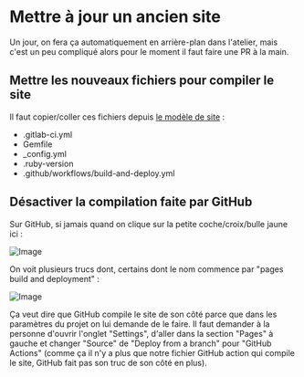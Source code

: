 # Mettre à jour un ancien site

Un jour, on fera ça automatiquement en arrière-plan dans l'atelier, mais c'est
un peu compliqué alors pour le moment il faut faire une PR à la main.

## Mettre les nouveaux fichiers pour compiler le site

Il faut copier/coller ces fichiers depuis [le modèle de
site](https://github.com/scribouilli/site-template) :

- .gitlab-ci.yml
- Gemfile
- _config.yml
- .ruby-version
- .github/workflows/build-and-deploy.yml

## Désactiver la compilation faite par GitHub

Sur GitHub, si jamais quand on clique sur la petite coche/croix/bulle jaune ici : 

![Image](https://github.com/user-attachments/assets/8e5c1cb9-d47c-4788-af28-91074caa1678)

On voit plusieurs trucs dont, certains dont le nom commence par "pages build and
deployment" : 

![Image](https://github.com/user-attachments/assets/8d1898f9-9071-4fb6-af79-d07b7e9908c7)

Ça veut dire que GitHub compile le site de son côté parce que dans les
paramètres du projet on lui demande de le faire. Il faut demander à la personne
d'ouvrir l'onglet "Settings", d'aller dans la section "Pages" à gauche et
changer "Source" de "Deploy from a branch" pour "GitHub Actions" (comme ça il
n'y a plus que notre fichier GitHub action qui compile le site, GitHub fait pas
son truc de son côté en plus).